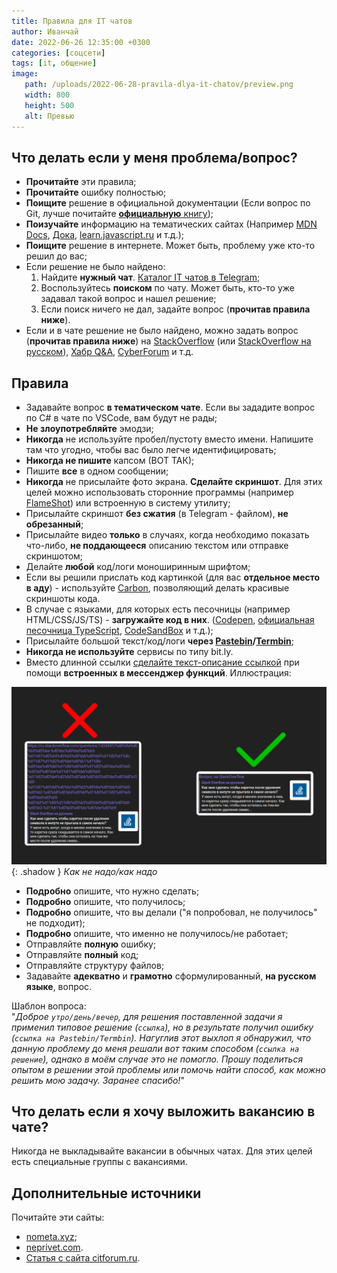 ```yaml
---
title: Правила для IT чатов
author: Иванчай
date: 2022-06-26 12:35:00 +0300
categories: [соцсети]
tags: [it, общение]
image:
   path: /uploads/2022-06-28-pravila-dlya-it-chatov/preview.png
   width: 800
   height: 500
   alt: Превью
---
```


## Что делать если у меня проблема/вопрос?
-  **Прочитайте** эти правила;
-  **Прочитайте** ошибку полностью;
-  **Поищите** решение в официальной документации (Если вопрос по Git, лучше почитайте [**официальную** книгу](https://git-scm.com/book/ru/v2));
-  **Поизучайте** информацию на тематических сайтах (Например [MDN Docs](https://developer.mozilla.org/ru/), [Дока](https://doka.guide/), [learn.javascript.ru](https://learn.javascript.ru/) и т.д.);
-  **Поищите** решение в интернете. Может быть, проблему уже кто-то решил до вас;
-  Если решение не было найдено:
   1. Найдите **нужный чат**. [Каталог IT чатов в Telegram](https://t.me/it_chats/);
   2. Воспользуйтесь **поиском** по чату. Может быть, кто-то уже задавал такой вопрос и нашел решение;
   3. Если поиск ничего не дал, задайте вопрос (**прочитав правила ниже**).
- Если и в чате решение не было найдено, можно задать вопрос (**прочитав правила ниже**) на [StackOverflow](https://stackoverflow.com/) (или [StackOverflow на русском](https://ru.stackoverflow.com/)), [Хабр Q&A](https://qna.habr.com/), [CyberForum](https://www.cyberforum.ru/) и т.д.

## Правила
-  Задавайте вопрос **в тематическом чате**. Если вы зададите вопрос по C# в чате по VSCode, вам будут не рады;
-  **Не злоупотребляйте** эмодзи;
-  **Никогда** не используйте пробел/пустоту вместо имени. Напишите там что угодно, чтобы вас было легче идентифицировать;
-  **Никогда не пишите** капсом (ВОТ ТАК);
-  Пишите **все** в одном сообщении;
-  **Никогда** не присылайте фото экрана. **Сделайте скриншот**. Для этих целей можно использовать сторонние программы (например [FlameShot](https://flameshot.org/)) или встроенную в систему утилиту;
-  Присылайте скриншот **без сжатия** (в Telegram - файлом), **не обрезанный**;
-  Присылайте видео **только** в случаях, когда необходимо показать что-либо, **не поддающееся** описанию текстом или отправке скриншотом;
-  Делайте **любой** код/логи моноширинным шрифтом;
-  Если вы решили прислать код картинкой (для вас **отдельное место в аду**) - используйте [Carbon](https://carbon.now.sh/), позволяющий делать красивые скриншоты кода.
-  В случае с языками, для которых есть песочницы (например HTML/CSS/JS/TS) - **загружайте код в них**. ([Codepen](https://codepen.io/), [официальная песочница TypeScript](https://www.typescriptlang.org/play/), [CodeSandBox](https://codesandbox.io/) и т.д.);
-  Присылайте большой текст/код/логи **через [Pastebin](https://pastebin.com/)/[Termbin](https://termbin.com/)**;
-  **Никогда не используйте** сервисы по типу bit.ly.
-  Вместо длинной ссылки [сделайте текст-описание ссылкой](<https://yandex.ru/search/?text=telegram+как+сделать+текст+ссылку+(гиперссылку)>) при помощи **встроенных в мессенджер функций**. Иллюстрация:

![](/uploads/2022-06-28-pravila-dlya-it-chatov/good-links.png){: .shadow }
_Как не надо/как надо_

-  **Подробно** опишите, что нужно сделать;
-  **Подробно** опишите, что получилось;
-  **Подробно** опишите, что вы делали ("я попробовал, не получилось" не подходит);
-  **Подробно** опишите, что именно не получилось/не работает;
-  Отправляйте **полную** ошибку;
-  Отправляйте **полный** код;
-  Отправляйте структуру файлов;
-  Задавайте **адекватно** и **грамотно** сформулированный, **на русском языке**, вопрос.

Шаблон вопроса:  
"_Доброе `утро/день/вечер`, для решения поставленной задачи я применил типовое решение (`ссылка`), но в результате получил ошибку (`ссылка на Pastebin/Termbin`). Нагуглив этот выхлоп я обнаружил, что данную проблему до меня решали вот таким способом (`ссылка на решение`), однако в моём случае это не помогло. Прошу поделиться опытом в решении этой проблемы или помочь найти способ, как можно решить мою задачу. Заранее спасибо!_"

## Что делать если я хочу выложить вакансию в чате?
Никогда не выкладывайте вакансии в обычных чатах. Для этих целей есть специальные группы с вакансиями.

## Дополнительные источники
Почитайте эти сайты:

-  [nometa.xyz](https://nometa.xyz/);
-  [neprivet.com](https://neprivet.com/).
-  [Статья с сайта citforum.ru](http://citforum.ru/howto/smart-questions-ru.shtml).
